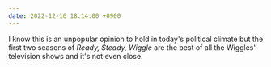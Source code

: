 ```yaml
---
date: 2022-12-16 18:14:00 +0900
---
```


I know this is an unpopular opinion to hold in today's political climate but the first two seasons of _Ready, Steady, Wiggle_ are the best of all the Wiggles' television shows and it's not even close.
